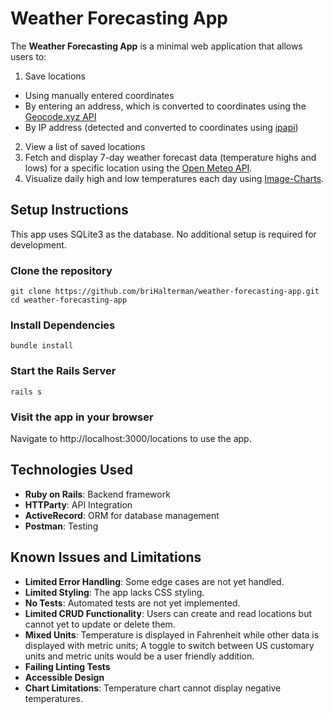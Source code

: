 # Weather Forecasting App

The **Weather Forecasting App** is a minimal web application that allows users to:
1. Save locations
- Using manually entered coordinates
- By entering an address, which is converted to coordinates using the [Geocode.xyz API](https://geocode.xyz)
- By IP address (detected and converted to coordinates using [ipapi](ipapi.co))
2. View a list of saved locations
3. Fetch and display 7-day weather forecast data (temperature highs and lows) for a specific location using the [Open Meteo API](https://open-meteo.com).
4. Visualize daily high and low temperatures each day using [Image-Charts](https://documentation.image-charts.com/).

## Setup Instructions

This app uses SQLite3 as the database. No additional setup is required for development.

### Clone the repository
```
git clone https://github.com/briHalterman/weather-forecasting-app.git
cd weather-forecasting-app
```
### Install Dependencies
```bundle install```
### Start the Rails Server
```rails s```
### Visit the app in your browser
Navigate to http://localhost:3000/locations to use the app.

## Technologies Used
- **Ruby on Rails**: Backend framework
- **HTTParty**: API Integration
- **ActiveRecord**: ORM for database management
- **Postman**: Testing

## Known Issues and Limitations
- **Limited Error Handling**: Some edge cases are not yet handled.
- **Limited Styling**: The app lacks CSS styling.
- **No Tests**: Automated tests are not yet implemented.
- **Limited CRUD Functionality**: Users can create and read locations but cannot yet to update or delete them.
- **Mixed Units**: Temperature is displayed in Fahrenheit while other data is displayed with metric units; A toggle to switch between US customary units and metric units would be a user friendly addition.
- **Failing Linting Tests**
- **Accessible Design**
- **Chart Limitations**: Temperature chart cannot display negative temperatures.